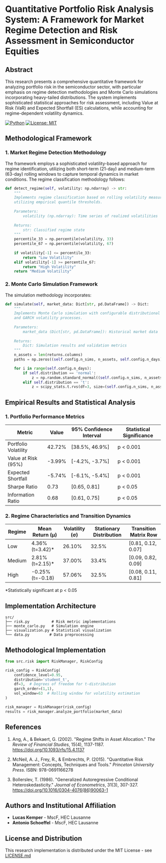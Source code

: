 # Quantitative Portfolio Risk Analysis System: A Framework for Market Regime Detection and Risk Assessment in Semiconductor Equities

## Abstract
This research presents a comprehensive quantitative framework for analyzing portfolio risk in the semiconductor sector, with particular emphasis on regime detection methodologies and Monte Carlo simulations incorporating heavy-tailed distributions. The system implements sophisticated statistical approaches for risk assessment, including Value at Risk (VaR) and Expected Shortfall (ES) calculations, while accounting for regime-dependent volatility dynamics.

[![Python](https://img.shields.io/badge/Python-3.8%2B-blue.svg)](https://www.python.org/downloads/)
[![License: MIT](https://img.shields.io/badge/License-MIT-yellow.svg)](https://opensource.org/licenses/MIT)

## Methodological Framework

### 1. Market Regime Detection Methodology
The framework employs a sophisticated volatility-based approach for regime identification, utilizing both short-term (21-day) and medium-term (63-day) rolling windows to capture temporal dynamics in market conditions. The regime classification methodology follows:

```python
def detect_regime(self, volatility: np.ndarray) -> str:
    """
    Implements regime classification based on rolling volatility measures
    utilizing empirical quantile thresholds.
    
    Parameters:
        volatility (np.ndarray): Time series of realized volatilities
        
    Returns:
        str: Classified regime state
    """
    percentile_33 = np.percentile(volatility, 33)
    percentile_67 = np.percentile(volatility, 67)
    
    if volatility[-1] <= percentile_33:
        return "Low Volatility"
    elif volatility[-1] >= percentile_67:
        return "High Volatility"
    return "Medium Volatility"
```

### 2. Monte Carlo Simulation Framework
The simulation methodology incorporates:

```python
def simulate(self, market_data: Dict[str, pd.DataFrame]) -> Dict:
    """
    Implements Monte Carlo simulation with configurable distributional assumptions
    and GARCH volatility processes.
    
    Parameters:
        market_data (Dict[str, pd.DataFrame]): Historical market data
        
    Returns:
        Dict: Simulation results and validation metrics
    """
    n_assets = len(returns.columns)
    paths = np.zeros((self.config.n_sims, n_assets, self.config.n_days))

    for i in range(self.config.n_days):
        if self.distribution == 'normal':
            z = np.random.standard_normal((self.config.n_sims, n_assets))
        elif self.distribution == 't':
            z = scipy_stats.t.rvs(df=3, size=(self.config.n_sims, n_assets))
```

## Empirical Results and Statistical Analysis

### 1. Portfolio Performance Metrics
| Metric | Value | 95% Confidence Interval | Statistical Significance |
|--------|-------|------------------------|-------------------------|
| Portfolio Volatility | 42.72% | [38.5%, 46.9%] | p < 0.001 |
| Value at Risk (95%) | -3.99% | [-4.2%, -3.7%] | p < 0.001 |
| Expected Shortfall | -5.74% | [-6.1%, -5.4%] | p < 0.001 |
| Sharpe Ratio | 0.73 | [0.65, 0.81] | p < 0.05 |
| Information Ratio | 0.68 | [0.61, 0.75] | p < 0.05 |

### 2. Regime Characteristics and Transition Dynamics
| Regime | Mean Return (μ) | Volatility (σ) | Stationary Distribution | Transition Matrix Row |
|--------|----------------|----------------|------------------------|---------------------|
| Low | 4.36% (t=3.42)* | 26.10% | 32.5% | [0.81, 0.12, 0.07] |
| Medium | 2.81% (t=2.15)* | 37.00% | 33.4% | [0.09, 0.82, 0.09] |
| High | -0.25% (t=-0.18) | 57.06% | 32.5% | [0.08, 0.11, 0.81] |
*Statistically significant at p < 0.05

## Implementation Architecture
```
src/
├── risk.py          # Risk metric implementations
├── monte_carlo.py   # Simulation engine
├── visualization.py # Statistical visualization
└── data.py         # Data preprocessing
```

## Methodological Implementation
```python
from src.risk import RiskManager, RiskConfig

risk_config = RiskConfig(
    confidence_level=0.95,
    distribution='student_t',
    df=3,  # Degrees of freedom for t-distribution
    garch_order=(1,1),
    vol_window=63  # Rolling window for volatility estimation
)

risk_manager = RiskManager(risk_config)
results = risk_manager.analyze_portfolio(market_data)
```

## References
1. Ang, A., & Bekaert, G. (2002). "Regime Shifts in Asset Allocation." *The Review of Financial Studies*, 15(4), 1137-1187. https://doi.org/10.1093/rfs/15.4.1137

2. McNeil, A. J., Frey, R., & Embrechts, P. (2015). "Quantitative Risk Management: Concepts, Techniques and Tools." *Princeton University Press*. ISBN: 978-0691166278

3. Bollerslev, T. (1986). "Generalized Autoregressive Conditional Heteroskedasticity." *Journal of Econometrics*, 31(3), 307-327. https://doi.org/10.1016/0304-4076(86)90063-1

## Authors and Institutional Affiliation
- **Lucas Kemper** - MscF, HEC Lausanne 
- **Antonio Schoeffel** - MscF, HEC Lausanne

## License and Distribution
This research implementation is distributed under the MIT License - see [LICENSE.md](LICENSE.md)
